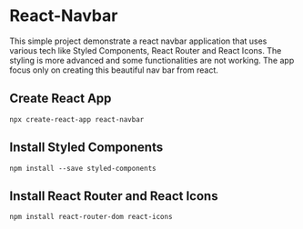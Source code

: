 # React-Navbar

This simple project demonstrate a react navbar application that uses various tech like Styled Components, React Router and React Icons. The styling is more advanced and some functionalities are not working. The app focus only on creating this beautiful nav bar from react.

## Create React App

```
npx create-react-app react-navbar
```

## Install Styled Components

```
npm install --save styled-components
```

## Install React Router and React Icons

```
npm install react-router-dom react-icons
```
